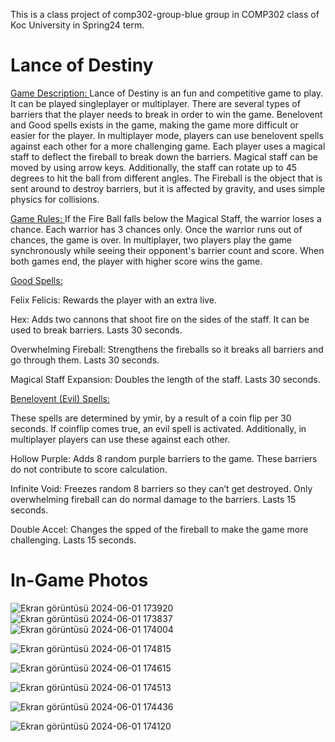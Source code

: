 This is a class project of comp302-group-blue group in COMP302 class of Koc University in Spring24 term.


# Lance of Destiny 


<ins> Game Description: </ins> 
Lance of Destiny is an fun and competitive game to play. 
It can be played singleplayer or multiplayer. There are several types of barriers 
that the player needs to break in order to win the game. Benelovent and Good spells exists
in the game, making the game more difficult or easier for the player.
In multiplayer mode, players can use benelovent spells against each other for a more 
challenging game.
Each player uses a magical staff to deflect the fireball to break down the barriers. Magical
staff can be moved by using arrow keys. Additionally, the staff can rotate up to 45 degrees 
to hit the ball from different angles. The Fireball is the object that is sent around to
destroy barriers, but it is affected by gravity, and uses simple physics for collisions. 


<ins> Game Rules: </ins> 
If the Fire Ball falls below the Magical Staff, the warrior loses a chance. Each
warrior has 3 chances only. Once the warrior runs out of chances, the game is over.
In multiplayer, two players play the game synchronously while seeing their opponent's
barrier count and score. When both games end, the player with higher score wins the game.


<ins> Good Spells: </ins> 

Felix Felicis: 
Rewards the player with an extra live. 

Hex:
Adds two cannons that shoot fire on the sides of the staff. It can be used
to break barriers. Lasts 30 seconds.

Overwhelming Fireball:
Strengthens the fireballs so it breaks all barriers and go through them.
Lasts 30 seconds.

Magical Staff Expansion:
Doubles the length of the staff. 
Lasts 30 seconds.

<ins> Benelovent (Evil) Spells: </ins> 

These spells are determined by ymir, by a result of a coin flip per 30 seconds.
If coinflip comes true, an evil spell is activated. Additionally, in multiplayer players 
can use these against each other. 

Hollow Purple:
Adds 8 random purple barriers to the game. These barriers do not contribute to score calculation.

Infinite Void:
Freezes random 8 barriers so they can’t get destroyed. Only overwhelming fireball can do normal
damage to the barriers. Lasts 15 seconds.

Double Accel:
Changes the spped of the fireball to make the game more challenging.
Lasts 15 seconds.
 

# In-Game Photos
![Ekran görüntüsü 2024-06-01 173920](https://github.com/KocUniversity/comp302-group-blue/assets/91802400/d331a43e-035f-4094-a551-4fd40c8842b2)
![Ekran görüntüsü 2024-06-01 173837](https://github.com/KocUniversity/comp302-group-blue/assets/91802400/6076483f-2471-4fab-80d0-bca7d7b443d2)
![Ekran görüntüsü 2024-06-01 174004](https://github.com/KocUniversity/comp302-group-blue/assets/91802400/d7d1631d-8691-4461-b203-04b62804677b)

![Ekran görüntüsü 2024-06-01 174815](https://github.com/KocUniversity/comp302-group-blue/assets/91802400/a924b477-af58-4fe9-83f2-58452d899083)

![Ekran görüntüsü 2024-06-01 174615](https://github.com/KocUniversity/comp302-group-blue/assets/91802400/24d097a9-93d8-4384-a70f-4512962903d8)

![Ekran görüntüsü 2024-06-01 174513](https://github.com/KocUniversity/comp302-group-blue/assets/91802400/eef4a64f-df50-4d16-a146-8d5a29fa8909)

![Ekran görüntüsü 2024-06-01 174436](https://github.com/KocUniversity/comp302-group-blue/assets/91802400/0728990a-351c-4a17-8ea9-206e5dd3b94e)

![Ekran görüntüsü 2024-06-01 174120](https://github.com/KocUniversity/comp302-group-blue/assets/91802400/015a9a66-c5c9-44c3-84d7-171952334c1b)




